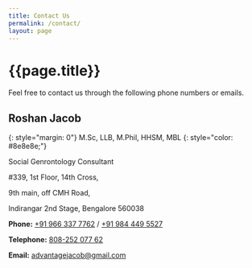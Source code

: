 ```yaml
---
title: Contact Us
permalink: /contact/
layout: page
---
```


<h1 class="page-title">{{page.title}}</h1>
Feel free to contact us through the following phone numbers or emails.

## Roshan Jacob
{: style="margin: 0"}
M.Sc, LLB, M.Phil, HHSM, MBL
{: style="color: #8e8e8e;"}

Social Genrontology Consultant

#339, 1st Floor, 14th Cross,

9th main, off CMH Road,

Indirangar 2nd Stage, Bengalore 560038

**Phone:** <a href="tel:+91 966 337 7762">+91 966 337 7762</a> / <a href="tel:+91 984 449 5527">+91 984 449 5527</a>

**Telephone:** <a href="tel:808-252 077 62">808-252 077 62</a>

**Email:** <a href="mailto:advantagejacob@gmail.com">advantagejacob@gmail.com</a>
